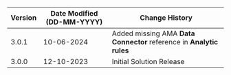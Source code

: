 | **Version** | **Date Modified (DD-MM-YYYY)** | **Change History**                             |
|-------------|--------------------------------|------------------------------------------------|
| 3.0.1       | 10-06-2024                     | Added missing AMA **Data Connector** reference in **Analytic rules**   |
| 3.0.0       | 12-10-2023                     | Initial Solution Release                       |